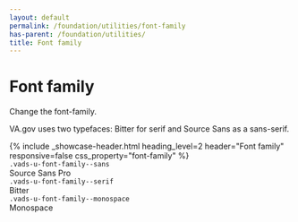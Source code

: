 ```yaml
---
layout: default
permalink: /foundation/utilities/font-family
has-parent: /foundation/utilities/
title: Font family
---
```


# Font family

<div class="va-introtext" markdown="1">
Change the font-family.
</div>

VA.gov uses two typefaces: Bitter for serif and Source Sans as a sans-serif.

<div class="site-showcase">
{%
  include _showcase-header.html
  heading_level=2
  header="Font family"
  responsive=false
  css_property="font-family"
%}
  <div class="vads-grid-row vads-u-flex-direction--column">
    <div class="vads-grid-col site-showcase__col vads-u-display--flex tablet:vads-u-align-items--center vads-u-flex-direction--column tablet:vads-u-flex-direction--row" style="border-top:none;">
      <div><code class="code">.vads-u-font-family--sans</code></div>
      <div class="tablet:vads-u-margin-left--auto">
        <span class="vads-u-font-family--sans vads-u-font-size--2xl">Source Sans Pro</span>
      </div>
    </div>
    <div class="vads-grid-col site-showcase__col vads-u-display--flex tablet:vads-u-align-items--center vads-u-flex-direction--column tablet:vads-u-flex-direction--row">
      <div><code class="code">.vads-u-font-family--serif</code></div>
      <div class="tablet:vads-u-margin-left--auto">
        <span class="vads-u-font-family--serif vads-u-font-size--2xl">Bitter</span>
      </div>
    </div>
    <div class="vads-grid-col site-showcase__col vads-u-display--flex tablet:vads-u-align-items--center vads-u-flex-direction--column tablet:vads-u-flex-direction--row">
      <div><code class="code">.vads-u-font-family--monospace</code></div>
      <div class="tablet:vads-u-margin-left--auto">
        <span class="vads-u-font-family--monospace vads-u-font-size--2xl">Monospace</span>
      </div>
    </div>
  </div>
</div>
